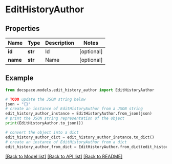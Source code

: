 # EditHistoryAuthor


## Properties

Name | Type | Description | Notes
------------ | ------------- | ------------- | -------------
**id** | **str** | Id | [optional] 
**name** | **str** | Name | [optional] 

## Example

```python
from docspace.models.edit_history_author import EditHistoryAuthor

# TODO update the JSON string below
json = "{}"
# create an instance of EditHistoryAuthor from a JSON string
edit_history_author_instance = EditHistoryAuthor.from_json(json)
# print the JSON string representation of the object
print(EditHistoryAuthor.to_json())

# convert the object into a dict
edit_history_author_dict = edit_history_author_instance.to_dict()
# create an instance of EditHistoryAuthor from a dict
edit_history_author_from_dict = EditHistoryAuthor.from_dict(edit_history_author_dict)
```
[[Back to Model list]](../README.md#documentation-for-models) [[Back to API list]](../README.md#documentation-for-api-endpoints) [[Back to README]](../README.md)


